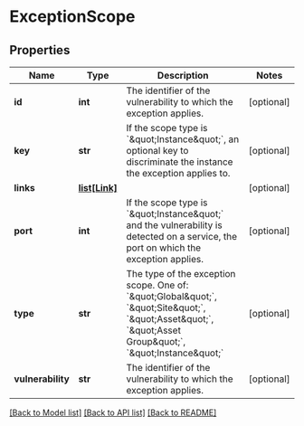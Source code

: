 # ExceptionScope

## Properties
Name | Type | Description | Notes
------------ | ------------- | ------------- | -------------
**id** | **int** | The identifier of the vulnerability to which the exception applies. | [optional] 
**key** | **str** | If the scope type is &#x60;\&quot;Instance\&quot;&#x60;, an optional key to discriminate the instance the exception applies to. | [optional] 
**links** | [**list[Link]**](Link.md) |  | [optional] 
**port** | **int** | If the scope type is &#x60;\&quot;Instance\&quot;&#x60; and the vulnerability is detected on a service, the port on which the exception applies. | [optional] 
**type** | **str** | The type of the exception scope. One of: &#x60;\&quot;Global\&quot;&#x60;, &#x60;\&quot;Site\&quot;&#x60;, &#x60;\&quot;Asset\&quot;&#x60;, &#x60;\&quot;Asset Group\&quot;&#x60;, &#x60;\&quot;Instance\&quot;&#x60; | [optional] 
**vulnerability** | **str** | The identifier of the vulnerability to which the exception applies. | [optional] 

[[Back to Model list]](../README.md#documentation-for-models) [[Back to API list]](../README.md#documentation-for-api-endpoints) [[Back to README]](../README.md)


